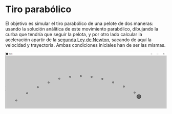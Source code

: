 # Tiro parabólico 

El objetivo es simular el tiro parabólico de una pelote de dos maneras: usando la solución análitica de este movimiento parabólico, dibujando la curba que tendría que seguir la pelota, y por otro lado calcular la aceleración apartir de la [segunda Ley de Newton](https://en.wikipedia.org/wiki/Newton%27s_laws_of_motion), sacando de aquí la velocidad y trayectoria. Ambas condiciones iniciales han de ser las mismas. 

![Tiro Parabólico](https://raw.githubusercontent.com/MangelDR/processing-fisics/master/2.Fuerzas/Tiro%20parabólico/Main/images/Tiro%20Parabólico.png)

